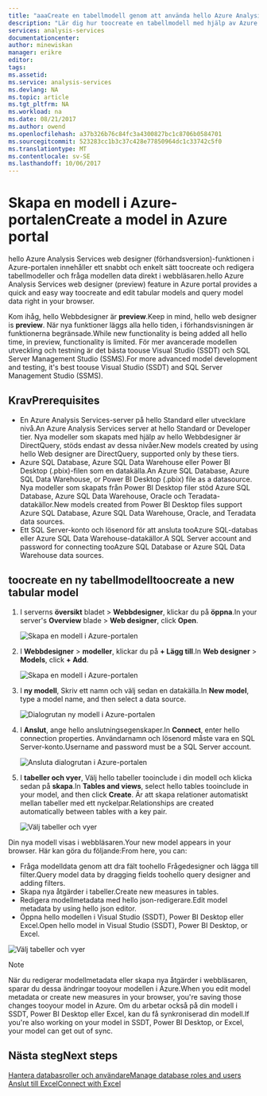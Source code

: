 ```yaml
---
title: "aaaCreate en tabellmodell genom att använda hello Azure Analysis Services Web designer | Microsoft Docs"
description: "Lär dig hur toocreate en tabellmodell med hjälp av Azure Analysis Services hello Webbdesigner i Azure-portalen."
services: analysis-services
documentationcenter: 
author: minewiskan
manager: erikre
editor: 
tags: 
ms.assetid: 
ms.service: analysis-services
ms.devlang: NA
ms.topic: article
ms.tgt_pltfrm: NA
ms.workload: na
ms.date: 08/21/2017
ms.author: owend
ms.openlocfilehash: a37b326b76c84fc3a4300827bc1c8706b0584701
ms.sourcegitcommit: 523283cc1b3c37c428e77850964dc1c33742c5f0
ms.translationtype: MT
ms.contentlocale: sv-SE
ms.lasthandoff: 10/06/2017
---
```

# <a name="create-a-model-in-azure-portal"></a><span data-ttu-id="5b97d-103">Skapa en modell i Azure-portalen</span><span class="sxs-lookup"><span data-stu-id="5b97d-103">Create a model in Azure portal</span></span>

<span data-ttu-id="5b97d-104">hello Azure Analysis Services web designer (förhandsversion)-funktionen i Azure-portalen innehåller ett snabbt och enkelt sätt toocreate och redigera tabellmodeller och fråga modellen data direkt i webbläsaren.</span><span class="sxs-lookup"><span data-stu-id="5b97d-104">hello Azure Analysis Services web designer (preview) feature in Azure portal provides a quick and easy way toocreate and edit tabular models and query model data right in your browser.</span></span> 

<span data-ttu-id="5b97d-105">Kom ihåg, hello Webbdesigner är **preview**.</span><span class="sxs-lookup"><span data-stu-id="5b97d-105">Keep in mind, hello web designer is **preview**.</span></span> <span data-ttu-id="5b97d-106">När nya funktioner läggs alla hello tiden, i förhandsvisningen är funktionerna begränsade.</span><span class="sxs-lookup"><span data-stu-id="5b97d-106">While new functionality is being added all hello time, in preview, functionality is limited.</span></span> <span data-ttu-id="5b97d-107">För mer avancerade modellen utveckling och testning är det bästa toouse Visual Studio (SSDT) och SQL Server Management Studio (SSMS).</span><span class="sxs-lookup"><span data-stu-id="5b97d-107">For more advanced model development and testing, it's best toouse Visual Studio (SSDT) and SQL Server Management Studio (SSMS).</span></span>

## <a name="prerequisites"></a><span data-ttu-id="5b97d-108">Krav</span><span class="sxs-lookup"><span data-stu-id="5b97d-108">Prerequisites</span></span>

- <span data-ttu-id="5b97d-109">En Azure Analysis Services-server på hello Standard eller utvecklare nivå.</span><span class="sxs-lookup"><span data-stu-id="5b97d-109">An Azure Analysis Services server at hello Standard or Developer tier.</span></span> <span data-ttu-id="5b97d-110">Nya modeller som skapats med hjälp av hello Webbdesigner är DirectQuery, stöds endast av dessa nivåer.</span><span class="sxs-lookup"><span data-stu-id="5b97d-110">New models created by using hello Web designer are DirectQuery, supported only by these tiers.</span></span>
- <span data-ttu-id="5b97d-111">Azure SQL Database, Azure SQL Data Warehouse eller Power BI Desktop (.pbix)-filen som en datakälla.</span><span class="sxs-lookup"><span data-stu-id="5b97d-111">An Azure SQL Database, Azure SQL Data Warehouse, or Power BI Desktop (.pbix) file as a datasource.</span></span> <span data-ttu-id="5b97d-112">Nya modeller som skapats från Power BI Desktop filer stöd Azure SQL Database, Azure SQL Data Warehouse, Oracle och Teradata-datakällor.</span><span class="sxs-lookup"><span data-stu-id="5b97d-112">New models created from Power BI Desktop files support Azure SQL Database, Azure SQL Data Warehouse, Oracle, and Teradata data sources.</span></span>
- <span data-ttu-id="5b97d-113">Ett SQL Server-konto och lösenord för att ansluta tooAzure SQL-databas eller Azure SQL Data Warehouse-datakällor.</span><span class="sxs-lookup"><span data-stu-id="5b97d-113">A SQL Server account and password for connecting tooAzure SQL Database or Azure SQL Data Warehouse data sources.</span></span>

## <a name="toocreate-a-new-tabular-model"></a><span data-ttu-id="5b97d-114">toocreate en ny tabellmodell</span><span class="sxs-lookup"><span data-stu-id="5b97d-114">toocreate a new tabular model</span></span>

1. <span data-ttu-id="5b97d-115">I serverns **översikt** bladet > **Webbdesigner**, klickar du på **öppna**.</span><span class="sxs-lookup"><span data-stu-id="5b97d-115">In your server's **Overview** blade > **Web designer**, click **Open**.</span></span>

    ![Skapa en modell i Azure-portalen](./media/analysis-services-create-model-portal/aas-create-portal-overview-wd.png)

2. <span data-ttu-id="5b97d-117">I **Webbdesigner** > **modeller**, klickar du på **+ Lägg till**.</span><span class="sxs-lookup"><span data-stu-id="5b97d-117">In **Web designer** > **Models**, click **+ Add**.</span></span>

    ![Skapa en modell i Azure-portalen](./media/analysis-services-create-model-portal/aas-create-portal-models.png)

3. <span data-ttu-id="5b97d-119">I **ny modell**, Skriv ett namn och välj sedan en datakälla.</span><span class="sxs-lookup"><span data-stu-id="5b97d-119">In **New model**, type a model name, and then select a data source.</span></span>

    ![Dialogrutan ny modell i Azure-portalen](./media/analysis-services-create-model-portal/aas-create-portal-new-model.png)

4. <span data-ttu-id="5b97d-121">I **Anslut**, ange hello anslutningsegenskaper.</span><span class="sxs-lookup"><span data-stu-id="5b97d-121">In **Connect**, enter hello connection properties.</span></span> <span data-ttu-id="5b97d-122">Användarnamn och lösenord måste vara en SQL Server-konto.</span><span class="sxs-lookup"><span data-stu-id="5b97d-122">Username and password must be a SQL Server account.</span></span>

     ![Ansluta dialogrutan i Azure-portalen](./media/analysis-services-create-model-portal/aas-create-portal-connect.png)

5. <span data-ttu-id="5b97d-124">I **tabeller och vyer**, Välj hello tabeller tooinclude i din modell och klicka sedan på **skapa**.</span><span class="sxs-lookup"><span data-stu-id="5b97d-124">In **Tables and views**, select hello tables tooinclude in your model, and then click **Create**.</span></span> <span data-ttu-id="5b97d-125">Är att skapa relationer automatiskt mellan tabeller med ett nyckelpar.</span><span class="sxs-lookup"><span data-stu-id="5b97d-125">Relationships are created automatically between tables with a key pair.</span></span>

     ![Välj tabeller och vyer](./media/analysis-services-create-model-portal/aas-create-portal-tables.png)

<span data-ttu-id="5b97d-127">Din nya modell visas i webbläsaren.</span><span class="sxs-lookup"><span data-stu-id="5b97d-127">Your new model appears in your browser.</span></span> <span data-ttu-id="5b97d-128">Här kan göra du följande:</span><span class="sxs-lookup"><span data-stu-id="5b97d-128">From here, you can:</span></span>   

- <span data-ttu-id="5b97d-129">Fråga modelldata genom att dra fält toohello Frågedesigner och lägga till filter.</span><span class="sxs-lookup"><span data-stu-id="5b97d-129">Query model data by dragging fields toohello query designer and adding filters.</span></span>
- <span data-ttu-id="5b97d-130">Skapa nya åtgärder i tabeller.</span><span class="sxs-lookup"><span data-stu-id="5b97d-130">Create new measures in tables.</span></span>
- <span data-ttu-id="5b97d-131">Redigera modellmetadata med hello json-redigerare.</span><span class="sxs-lookup"><span data-stu-id="5b97d-131">Edit model metadata by using hello json editor.</span></span>
- <span data-ttu-id="5b97d-132">Öppna hello modellen i Visual Studio (SSDT), Power BI Desktop eller Excel.</span><span class="sxs-lookup"><span data-stu-id="5b97d-132">Open hello model in Visual Studio (SSDT), Power BI Desktop, or Excel.</span></span>

![Välj tabeller och vyer](./media/analysis-services-create-model-portal/aas-create-portal-query.png)

> [!NOTE]
> <span data-ttu-id="5b97d-134">När du redigerar modellmetadata eller skapa nya åtgärder i webbläsaren, sparar du dessa ändringar tooyour modellen i Azure.</span><span class="sxs-lookup"><span data-stu-id="5b97d-134">When you edit model metadata or create new measures in your browser, you're saving those changes tooyour model in Azure.</span></span> <span data-ttu-id="5b97d-135">Om du arbetar också på din modell i SSDT, Power BI Desktop eller Excel, kan du få synkroniserad din modell.</span><span class="sxs-lookup"><span data-stu-id="5b97d-135">If you're also working on your model in SSDT, Power BI Desktop, or Excel, your model can get out of sync.</span></span>


## <a name="next-steps"></a><span data-ttu-id="5b97d-136">Nästa steg</span><span class="sxs-lookup"><span data-stu-id="5b97d-136">Next steps</span></span> 
[<span data-ttu-id="5b97d-137">Hantera databasroller och användare</span><span class="sxs-lookup"><span data-stu-id="5b97d-137">Manage database roles and users</span></span>](analysis-services-database-users.md)  
[<span data-ttu-id="5b97d-138">Anslut till Excel</span><span class="sxs-lookup"><span data-stu-id="5b97d-138">Connect with Excel</span></span>](analysis-services-connect-excel.md)  


